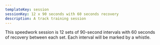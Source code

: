 ```yaml
---
templateKey: session
sessionKey: 12 x 90 seconds with 60 seconds recovery
description: A track training session
---
```

This speedwork session is 12 sets of 90-second intervals with 60 seconds 
of recovery between each set. Each interval will be marked by a whistle.
